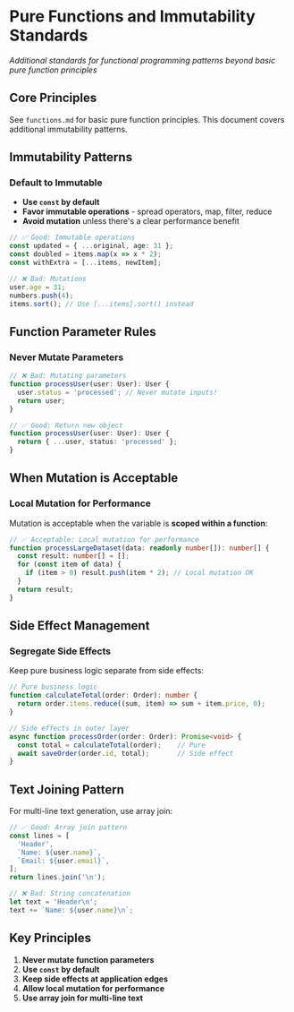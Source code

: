 # Pure Functions and Immutability Standards

_Additional standards for functional programming patterns beyond basic pure function principles_

## Core Principles

See `functions.md` for basic pure function principles. This document covers additional immutability patterns.

## Immutability Patterns

### Default to Immutable

- **Use `const` by default**
- **Favor immutable operations** - spread operators, map, filter, reduce
- **Avoid mutation** unless there's a clear performance benefit

```typescript
// ✅ Good: Immutable operations
const updated = { ...original, age: 31 };
const doubled = items.map(x => x * 2);
const withExtra = [...items, newItem];

// ❌ Bad: Mutations
user.age = 31;
numbers.push(4);
items.sort(); // Use [...items].sort() instead
```

## Function Parameter Rules

### Never Mutate Parameters

```typescript
// ❌ Bad: Mutating parameters
function processUser(user: User): User {
  user.status = 'processed'; // Never mutate inputs!
  return user;
}

// ✅ Good: Return new object
function processUser(user: User): User {
  return { ...user, status: 'processed' };
}
```

## When Mutation is Acceptable

### Local Mutation for Performance

Mutation is acceptable when the variable is **scoped within a function**:

```typescript
// ✅ Acceptable: Local mutation for performance
function processLargeDataset(data: readonly number[]): number[] {
  const result: number[] = [];
  for (const item of data) {
    if (item > 0) result.push(item * 2); // Local mutation OK
  }
  return result;
}
```

## Side Effect Management

### Segregate Side Effects

Keep pure business logic separate from side effects:

```typescript
// Pure business logic
function calculateTotal(order: Order): number {
  return order.items.reduce((sum, item) => sum + item.price, 0);
}

// Side effects in outer layer
async function processOrder(order: Order): Promise<void> {
  const total = calculateTotal(order);    // Pure
  await saveOrder(order.id, total);       // Side effect
}
```

## Text Joining Pattern

For multi-line text generation, use array join:

```typescript
// ✅ Good: Array join pattern
const lines = [
  'Header',
  `Name: ${user.name}`,
  `Email: ${user.email}`,
];
return lines.join('\n');

// ❌ Bad: String concatenation
let text = 'Header\n';
text += `Name: ${user.name}\n`;
```


## Key Principles

1. **Never mutate function parameters**
2. **Use `const` by default**
3. **Keep side effects at application edges**
4. **Allow local mutation for performance**
5. **Use array join for multi-line text**